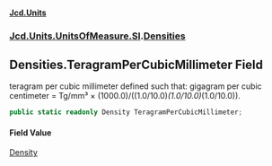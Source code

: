 #### [Jcd.Units](index 'index')
### [Jcd.Units.UnitsOfMeasure.SI](Jcd.Units.UnitsOfMeasure.SI 'Jcd.Units.UnitsOfMeasure.SI').[Densities](Densities 'Jcd.Units.UnitsOfMeasure.SI.Densities')

## Densities.TeragramPerCubicMillimeter Field

teragram per cubic millimeter defined such that: gigagram per cubic centimeter = Tg/mm³ ×
(1000.0)/((1.0/10.0)*(1.0/10.0)*(1.0/10.0)).

```csharp
public static readonly Density TeragramPerCubicMillimeter;
```

#### Field Value
[Density](Density 'Jcd.Units.UnitTypes.Density')